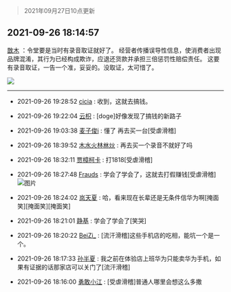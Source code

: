 > 2021年09月27日10点更新
<link rel="stylesheet" href="https://cdn.jsdelivr.net/gh/taotie6/sampleJSON@main/css/photo_show.css">
<meta name="referrer" content="no-referrer" />


 ## 2021-09-26 18:14:57 

 [㪚木](https://www.coolapk.com/feed/30277542?shareKey=NjdkMGUzYzk5NzA0NjE1MDUyZDY~) ：令堂要是当时有录音取证就好了。
经营者传播误导性信息，使消费者出现品牌混淆，其行为已经构成欺诈，应退还货款并承担三倍惩罚性赔偿责任。
这要有录音取证，一告一个准，妥妥的。没取证，太可惜了。 

<div class="album">
<img class="img-item" src="https://image.coolapk.com/feed/2020/0511/10/1081091_1b666016_2518_8537@320x240.gif" />
</div>

 ------- 

- 2021-09-26 19:28:52 [cicia](uid=6177749) : 收到，这就去搞钱。 

- 2021-09-26 19:22:04 [云枳](uid=4374824) : [doge]好像发现了搞钱的新路子 

- 2021-09-26 19:03:38 [麦子俊i](uid=800098) : 懂了 再去买一台[受虐滑稽] 

- 2021-09-26 18:39:52 [木水火林沝炏](uid=687653) : 再去买一个录音不就好了吗 

- 2021-09-26 18:32:11 [贾樟柯卡](uid=4286768) : 打1818[受虐滑稽] 

- 2021-09-26 18:27:48 [Frauds](uid=3105074) : 学会了学会了，这就去打假赚钱[受虐滑稽] ![图片](https://image.coolapk.com/feed/2021/0926/18/3105074_2067_9213@617x536.jpg)

- 2021-09-26 18:24:02 [岚天夏](uid=1974131) : 哈，看来现在长辈还是无条件信华为啊[掩面笑][掩面笑][掩面笑] 

- 2021-09-26 18:21:01 [静基](uid=1353091) : 学会了学会了[笑哭] 

- 2021-09-26 18:20:22 [BeiZi_](uid=2094091) : [流汗滑稽]这些手机店的吃相，能坑一个是一个。 

- 2021-09-26 18:17:33 [孙半夏](uid=1851173) : 我之前在体验店上班华为只能卖华为手机，如果有证据的话那家店可以关门了[流汗滑稽] 

- 2021-09-26 18:16:00 [勇敢小江](uid=1282724) : [受虐滑稽]普通人哪里会想这么多撒 

